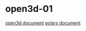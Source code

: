 # open3d-01

[open3d document](https://www.open3d.org/docs/release/)
[polars document](https://docs.pola.rs/#philosophy)